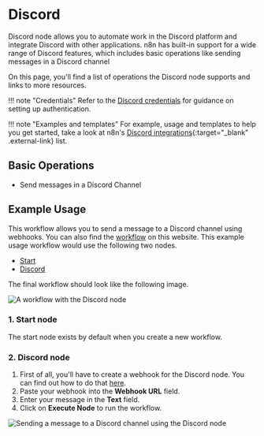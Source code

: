 # Discord

Discord node allows you to automate work in the Discord platform and integrate Discord with other applications. n8n has built-in support for a wide range of Discord features, which includes basic operations like sending messages in a Discord channel

On this page, you'll find a list of operations the Discord node supports and links to more resources.

!!! note "Credentials"
    Refer to the [Discord credentials](https://docs.n8n.io/integrations/builtin/credentials/discord/) for guidance on setting up authentication. 

!!! note "Examples and templates"
    For example, usage and templates to help you get started, take a look at n8n's [Discord   integrations](https://n8n.io/integrations/discord/){:target="_blank" .external-link} list.


## Basic Operations

- Send messages in a Discord Channel

## Example Usage

This workflow allows you to send a message to a Discord channel using webhooks. You can also find the [workflow](https://n8n.io/workflows/410) on this website. This example usage workflow would use the following two nodes.
- [Start](/integrations/builtin/core-nodes/n8n-nodes-base.start/)
- [Discord]()

The final workflow should look like the following image.

![A workflow with the Discord node](/_images/integrations/builtin/app-nodes/discord/workflow.png)

### 1. Start node

The start node exists by default when you create a new workflow.

### 2. Discord node

1. First of all, you'll have to create a webhook for the Discord node. You can find out how to do that [here](/integrations/builtin/credentials/discord/).
2. Paste your webhook into the **Webhook URL** field.
5. Enter your message in the **Text** field.
6. Click on **Execute Node** to run the workflow.

![Sending a message to a Discord channel using the Discord node](/_images/integrations/builtin/app-nodes/discord/discord_node.png)
